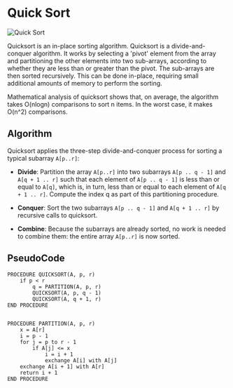 # Quick Sort

![Quick Sort](https://upload.wikimedia.org/wikipedia/commons/f/fe/Quicksort.gif)

Quicksort is an in-place sorting algorithm. Quicksort is a divide-and-conquer algorithm. It works by selecting a 'pivot' element from the array and partitioning the other elements into two sub-arrays, according to whether they are less than or greater than the pivot. The sub-arrays are then sorted recursively. This can be done in-place, requiring small additional amounts of memory to perform the sorting.

Mathematical analysis of quicksort shows that, on average, the algorithm takes O(nlogn) comparisons to sort n items. In the worst case, it makes O(n^2) comparisons.

## Algorithm

Quicksort applies the three-step divide-and-conquer process for sorting a typical subarray `A[p..r]`:

- **Divide**: Partition the array `A[p..r]` into two subarrays `A[p .. q - 1]` and `A[q + 1 .. r]` such that each element of `A[p .. q - 1]` is less than or equal to `A[q]`, which is, in turn, less than or equal to each element of `A[q + 1 .. r]`. Compute the index q as part of this partitioning procedure.

- **Conquer**: Sort the two subarrays `A[p .. q - 1]` and `A[q + 1 .. r]` by recursive calls to quicksort.

- **Combine**: Because the subarrays are already sorted, no work is needed to combine them: the entire array `A[p..r]` is now sorted.

## PseudoCode

    PROCEDURE QUICKSORT(A, p, r)
        if p < r
            q = PARTITION(A, p, r)
            QUICKSORT(A, p, q - 1)
            QUICKSORT(A, q + 1, r)
    END PROCEDURE


    PROCEDURE PARTITION(A, p, r)
        x = A[r]
        i = p - 1
        for j = p to r - 1
            if A[j] <= x
                i = i + 1
                exchange A[i] with A[j]
        exchange A[i + 1] with A[r]
        return i + 1
    END PROCEDURE
